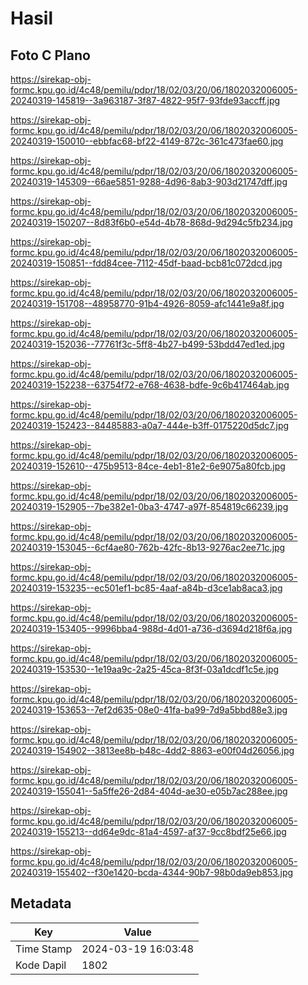 # Hasil

## Foto C Plano

https://sirekap-obj-formc.kpu.go.id/4c48/pemilu/pdpr/18/02/03/20/06/1802032006005-20240319-145819--3a963187-3f87-4822-95f7-93fde93accff.jpg

https://sirekap-obj-formc.kpu.go.id/4c48/pemilu/pdpr/18/02/03/20/06/1802032006005-20240319-150010--ebbfac68-bf22-4149-872c-361c473fae60.jpg

https://sirekap-obj-formc.kpu.go.id/4c48/pemilu/pdpr/18/02/03/20/06/1802032006005-20240319-145309--66ae5851-9288-4d96-8ab3-903d21747dff.jpg

https://sirekap-obj-formc.kpu.go.id/4c48/pemilu/pdpr/18/02/03/20/06/1802032006005-20240319-150207--8d83f6b0-e54d-4b78-868d-9d294c5fb234.jpg

https://sirekap-obj-formc.kpu.go.id/4c48/pemilu/pdpr/18/02/03/20/06/1802032006005-20240319-150851--fdd84cee-7112-45df-baad-bcb81c072dcd.jpg

https://sirekap-obj-formc.kpu.go.id/4c48/pemilu/pdpr/18/02/03/20/06/1802032006005-20240319-151708--48958770-91b4-4926-8059-afc1441e9a8f.jpg

https://sirekap-obj-formc.kpu.go.id/4c48/pemilu/pdpr/18/02/03/20/06/1802032006005-20240319-152036--77761f3c-5ff8-4b27-b499-53bdd47ed1ed.jpg

https://sirekap-obj-formc.kpu.go.id/4c48/pemilu/pdpr/18/02/03/20/06/1802032006005-20240319-152238--63754f72-e768-4638-bdfe-9c6b417464ab.jpg

https://sirekap-obj-formc.kpu.go.id/4c48/pemilu/pdpr/18/02/03/20/06/1802032006005-20240319-152423--84485883-a0a7-444e-b3ff-0175220d5dc7.jpg

https://sirekap-obj-formc.kpu.go.id/4c48/pemilu/pdpr/18/02/03/20/06/1802032006005-20240319-152610--475b9513-84ce-4eb1-81e2-6e9075a80fcb.jpg

https://sirekap-obj-formc.kpu.go.id/4c48/pemilu/pdpr/18/02/03/20/06/1802032006005-20240319-152905--7be382e1-0ba3-4747-a97f-854819c66239.jpg

https://sirekap-obj-formc.kpu.go.id/4c48/pemilu/pdpr/18/02/03/20/06/1802032006005-20240319-153045--6cf4ae80-762b-42fc-8b13-9276ac2ee71c.jpg

https://sirekap-obj-formc.kpu.go.id/4c48/pemilu/pdpr/18/02/03/20/06/1802032006005-20240319-153235--ec501ef1-bc85-4aaf-a84b-d3ce1ab8aca3.jpg

https://sirekap-obj-formc.kpu.go.id/4c48/pemilu/pdpr/18/02/03/20/06/1802032006005-20240319-153405--9996bba4-988d-4d01-a736-d3694d218f6a.jpg

https://sirekap-obj-formc.kpu.go.id/4c48/pemilu/pdpr/18/02/03/20/06/1802032006005-20240319-153530--1e19aa9c-2a25-45ca-8f3f-03a1dcdf1c5e.jpg

https://sirekap-obj-formc.kpu.go.id/4c48/pemilu/pdpr/18/02/03/20/06/1802032006005-20240319-153653--7ef2d635-08e0-41fa-ba99-7d9a5bbd88e3.jpg

https://sirekap-obj-formc.kpu.go.id/4c48/pemilu/pdpr/18/02/03/20/06/1802032006005-20240319-154902--3813ee8b-b48c-4dd2-8863-e00f04d26056.jpg

https://sirekap-obj-formc.kpu.go.id/4c48/pemilu/pdpr/18/02/03/20/06/1802032006005-20240319-155041--5a5ffe26-2d84-404d-ae30-e05b7ac288ee.jpg

https://sirekap-obj-formc.kpu.go.id/4c48/pemilu/pdpr/18/02/03/20/06/1802032006005-20240319-155213--dd64e9dc-81a4-4597-af37-9cc8bdf25e66.jpg

https://sirekap-obj-formc.kpu.go.id/4c48/pemilu/pdpr/18/02/03/20/06/1802032006005-20240319-155402--f30e1420-bcda-4344-90b7-98b0da9eb853.jpg


## Metadata

| Key        | Value               |
| ---------- | ------------------- |
| Time Stamp | 2024-03-19 16:03:48 |
| Kode Dapil | 1802                |



